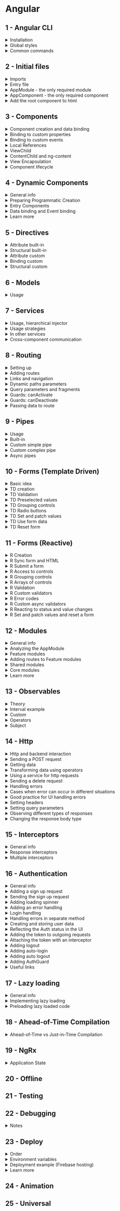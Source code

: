 # Angular

## 1 - Angular CLI
<details>
<summary>Installation</summary>

- install node + npm
- install angular CLI

</details>

<details>
<summary>Global styles</summary>

- global style files could be added to `angular.json`

</details>

<details>
<summary>Common commands</summary>

```bash
# create a project
ng new <project-name>

# run the app in dev mode
ng serve

# build for production
ng build --prod

# create a component
ng g c <component-name or path + name>

# create a directive
ng g d <directive-name>
```

</details>

## 2 - Initial files
<details>
<summary>Imports</summary>

- don't import with `.ts` extensions, webpack adds it

</details>

<details>
<summary>Entry file</summary>

```TypeScript
// main.ts
import { enableProdMode } from '@angular/core';
import { platformBrowserDynamic } from '@angular/platform-browser-dynamic';

import { AppModule } from './app/app.module';
import { environment } from './environments/environment';

if (environment.production) {
  enableProdMode();
}

platformBrowserDynamic().bootstrapModule(AppModule)
  .catch(err => console.error(err));
```

</details>

<details>
<summary>AppModule - the only required module</summary>

```TypeScript
// app/app.module.ts
import { NgModule } from '@angular/core';
import { AppComponent } from './app.component';

@NgModule({
  // should be known components when Angular analyses index.html
  bootstrap: [AppComponent]
})
export class AppModule {}
```

</details>

<details>
<summary>AppComponent - the only required component</summary>

```TypeScript
// app/app.component.ts
import { Component } from '@angular/core';

@Component({
  selector: 'app-root',
  templateUrl: '...'
})
export class AppComponent {}
```

</details>

<details>
<summary>Add the root component to html</summary>

```HTML
<!-- index.html -->
<!doctype html>
<html>
<head></head>
<body>
  <app-root></app-root>
</html>
```

</details>

## 3 - Components
<details>
<summary>Component creation and data binding</summary>

```TypeScript
// app/app.module.ts
import { NgModule } from '@angular/core';
// needed to use two-way binding
import { FormsModule } from '@angular/forms';
import { NameComponent } from './components/name/name.component';

@NgModule({
  declarations: [NameComponent],
  imports: [FormsModule]
})
export class AppModule {}
```
```TypeScript
// app/components/name/name.component.ts
import { Component } from '@angular/core';

@Component({
  // required, must be a unique string
  selector: 'app-name', // tag, mostly for components
  selector: '[appDir]', // attribute, mostly for directives
  selector: '.class', // can also use a class as a selector
  // required, only one of
  template: '<p>Some text</p>',
  templateUrl: './name.component.html',
  // optional, only one of
  styles: '',
  styleUrls: ['./name.component.css'] // scss / less also possible
})
export class NameComponent {
  title: string = 'Hello from name component!';
  name: string = 'Max';

  onButtonClick(evt: Event) {
    console.log(evt.target);
  }
}
```
```HTML
<!-- app/components/name/name.component.html -->
<app-name></app-name>
<p appDir></p>
<p class="class"></p>
<!-- data-binding - communication between business logic and view -->
<!-- no multiline expressions -->
<!-- resolved to a string -->
<!-- updated dynamically at runtime -->
<!-- string interpolation -->
<p>{{ title }}</p> <!-- Hello from name component! -->
<!-- property binding -->
<p [innerText]="title"></p>
<!-- DON'T! improper usage -->
<p [innerText]="{{ title }}"></p>

<!-- event-binding - reaction to events -->
<!-- $event - browser event of type Event -->
<button type="button" (click)="onButtonClick($event)">Click</button>

<!-- two-way binding -->
<!-- triggers input data and updates BL -->
<!-- when BL is updated programmatically, updates the input -->
<input type="text" [(ngModel)]="name">
<p>{{ name }}</p>
```

</details>

<details>
<summary>Binding to custom properties</summary>

- to pass value from parent to child component
```TypeScript
// app/components/child/child.component.ts
import { Component, Input } from '@angular/core';

@Component({
  selector: 'app-child',
  template: '<p></p>'
})
export class ChildComponent {
  // to allow access from the outside
  // (by default props are accessible
  // only from the inside of the component)
  // if object = same object (reference type)
  @Input() user: object;
  @Input('fieldLabel') label: string;
}
```
```HTML
<!-- app/components/parent/parent.component.html -->
<app-child [user]="{ name: 'Lala' }" fieldLabel="E-mail"></app-child>
```

</details>

<details>
<summary>Binding to custom events</summary>

- to inform parent from child
- `@Output() cardAdded = new EventEmitter<card>();` from `@ang/core` create a custom event in child
- `EventEmitter` is an object in Angular, which allows to emit custom events
- `onAddCardClick() { this.cardAdded.emit(card); }` emit the event from child
- `<app-child (cardAdded)="onCardAdded($event)">` bind from parent
- `@Output('cAdded') cardAdded = ...` use not `(cardAdded)="..."`, but `(cAdded)="..."`

</details>

<details>
<summary>Local References</summary>

- usage inside a template, for ex when we don't need two-way binding
- returns an HTML element
- `#locRef` to any element
- `(click)="onButtonClick(locRef)"` or `{{ locRef.value }}`

</details>

<details>
<summary>ViewChild</summary>

- to get access to the html element from ts file
- `@ViewChild(Component / 'localRef') element: ElementRef` from `@ang/core`
  - `Component` returns the first occurrence of the component in the app
  - `localRef` returns an element with this localRef
- `{ static: true / false }` true if we plan to use it inside `ngOnInit()` (for Angular < 9)
- `this.element.nativeElement` to use
- don't change the value via this approach

</details>

<details>
<summary>ContentChild and ng-content</summary>

- `<ng-content></ng-content>` hook to project html content from parent to child
- `<app-child>...</app-child>` without `ng-content` ... content is lost
- `#locRef` add to a parent's html
- `@ContentChild('locRef') element: ElementRef` from `@ang/core` to access `<ng-content>` from parent in child
- `this.element.nativeElement` to access html element
- `@ContentChild('locRef', { static: true })` < 9 ver `true` if we plan to access from `ngOnInit()`, `false` otherwise
- don't change the value via this approach

</details>

<details>
<summary>View Encapsulation</summary>

- `encapsulation: ViewEncapsulation.Emulated` from `@ang/core` add to the decorator
  - `Emulated` angular emulates shadow DOM (creates unique attributes)
  - `Native` uses shadow DOM (not supported by all browsers)
  - `None` no attributes added

</details>

<details>
<summary>Component lifecycle</summary>

0. `constructor()`
1. `ngOnChanges(changes: SimpleChanges)` from `@ang/core` multi, after bound props change, changes contains those props
2. `ngOnInit()` once, when the component is initiated
3. `ngDoCheck()` multi, during every change detection runs (by Angular)
4. `ngAfterContentInit()` once, after `<ng-content>` has been projected into the view, can't access `@ContentChild` before
5. `ngAfterContentChecked()` multi, change detection
6. `ngAfterViewInit()` once, after view and child views initiated
7. `ngAfterViewChecked()` multi, change detection
8. `ngOnDestroy()` once, when about to be destroyed (ex `*ngIf`), clean-up here

</details>

## 4 - Dynamic Components

<details>
<summary>General info</summary>

- components, which are loaded programmatically
  - declarative with `*ngIf` (better if we can use this approach)
  - programmatic with Dynamic Component Loader (mostly when we want to create some external library)
    - component created and added to DOM via code (imperatively)
    - component is added and managed by a developer

</details>

<details>
<summary>Preparing Programmatic Creation</summary>

- import to auth component `AlertComponent`
```TypeScript
private showErrorAlert(message: string) {}
```
- is valid TS code, but not valid for angular, won't work
  - Angular doest lots of things to instantiate a component (change detection in the DOM)
  - need component factory
```TypeScript
// won't work
const alertComponent = new AlertComponent();

// with component factory
constructor(private componentFactoryResolver: ComponentFactoryResolver) {}

private showErrorAlert(...) {
  // pass the component type here
  // returns not component but component factory
  const alertComponentFactory = this.componentFactoryResolver.resolveComponentFactory(AlertComponent);
}
```
- now need a place to attach that component
- can't attach with `@ViewChild()`, need viewContainerRef (object managed by angular, which gives angular a reference to a place in the DOM with which it can interact)
```TypeScript
// placeholder.directive.ts
@Directive({
  selector: '[appPlaceholder]'
})
export class PlaceholderDirective {
  // pointer to where this directive is going to be used
  // has useful methods to create a component in that place
  constructor(public viewContainerRef: ViewContainerRef) {}
}
```
- access the directive
```HTML
<ng-template appPlaceholder></ng-template>
```
```TypeScript
// type, will look for the 1st occurrence in the component
@ViewChild(PlaceholderDirective) alertHost: PlaceholderDirective;

private showErrorAlert(...) {
  // ...
  const hostViewContainerRef = this.alertHost.viewContainerRef;
  // to clean all that was here before
  hostViewContainerRef.clear();
  hostViewContainerRef.createComponent(alertComponentFactory);
}
```

</details>

<details>
<summary>Entry Components</summary>

- error before Angular 9 (ivi has no such error) when creating the component manually
- angular checks for the component either in module declarations or in router
- but it doesn't work when we create the component manually
- have to prepare angular that it will be created at some point
```TypeScript
@NgModule({
  // ...
  // only for components, which are not created via selector <app-component>
  // or in router
  entryComponents: [
    AlertComponent
  ]
})
```

</details>

<details>
<summary>Data binding and Event binding</summary>

```TypeScript
private showErrorAlert(...) {
  // ...
  const componentRef = hostViewContainerRef.createComponent(alertComponentFactory);
  // instance has our props
  componentRef.instance.message = message;
  this.closeSub = componentRef.instance.close.subscribe(() => {
    this.closeSub.unsubscribe();
    hostViewContainerRef.clear();
  });
}

// when the upper component is destroyed
ngOnDestroy() {
  this.closeSub.unsubscribe();
}
```

</details>

<details>
<summary>Learn more</summary>

- [Dynamic component loader](https://angular.io/guide/dynamic-component-loader)

</details>

## 5 - Directives
<details>
<summary>Attribute built-in</summary>

- looks like a normal HTML attribute
- doesn't change DOM
- event and data bindings are possible
- multiple on one element
- `[ngStyle]="{ 'background-color': 'prop' }"` or `[ngStyle]="{ backgroundColor: 'prop' }"`
- `[ngClass]="{ 'class-name': boolean }"` or `[ngClass]="{ className: boolean }"`
- `ngSwitch` directive is also attribute, but cases are structural

</details>

<details>
<summary>Structural built-in</summary>

- looks like a normal HTML attribute with a leading `*`
- affects DOM (elements get added or removed)
- can't use multiple on one element (error!)
- if directive
  - `*ngIf="boolean; else noServer"` else is optional
  - `<ng-template #noServer>` to use else
- for directive
  - `*ngFor="let item of items; let i = index"` index is optional
- `*ngSwitchCase`

</details>

<details>
<summary>Attribute custom</summary>

```TypeScript
// highlight.directive.ts
import { Directive, ElementRef, Renderer2 } from '@angular/core';

@Directive({
  selector: '[appHighlight]'
})
export class HighlightDirective {
  constructor(private element: ElementRef, private renderer: Renderer2) {} // to access the element

  doSomething() {
    // to access directly, but in some cases could not yet get rendered
    this.element.nativeElement;

    // renderer is better (inject Renderer2)
    this.renderer.setStyle(this.element.nativeElement, 'color', 'green', ~flags); // like !important, etc
  }
}
```

</details>

<details>
<summary>Binding custom</summary>

```HTML
<!-- if not the same name for the prop -->
<p appDirName defaultColor="blue">
<!-- when the name of the prop is the same -->
<p [appDirName]="'blue'">
```

```TypeScript
import { Renderer2, HostListener, HostBinding, OnInit } from '@angular/core';

@Directive({
  selector: '[appDirName]'
})
export class SomeDirective implements OnInit {
  // to bind to a custom property
  @Input() defaultColor: string = 'transparent';
  // to bind to the same name as a directive selector
  @Input('appDirName') defaultColor: string = 'transparent';
  // have to set initial color not to get an error
  @HostBinding('style.backgroundColor') backgroundColor: string = transparent;
  // won't work on init
  @HostBinding('style.backgroundColor') backgroundColor: string = this.defaultColor;
  // works like adding an event listener on the tag, where the directive is used
  @HostListener('mouseenter') hover(eventData: Event) {
    this.renderer.setStyle(...);
    // now can be used instead of renderer
    this.backgroundColor = 'blue';
  }

  constructor(private renderer: Renderer2) {}

  // have to set color here to work on init
  ngOnInit() { this.backgroundColor = this.defaultColor; }
}
```

</details>

<details>
<summary>Structural custom</summary>

- `ng g d directive_name` to generate directive with Angular CLI
```HTML
<div *ngIf="condition">
  <p>Some content</p>
</div>

<!-- turns into -->
<ng-template [ngIf]="condition">
  <div>
    <p>Some content</p>
  </div>
</ng-template>
```

```TypeScript
// unless.directive.ts
import { Directive, Input, ViewContainerRef, TemplateRef } from '@angular/core';

@Directive({
  selector: '[appUnless]' // any name
})
export class UnlessDirective {
  @Input() set appUnless(condition: boolean) { // name === directory selector
    if (!condition) {
      this.vcRef.createEmbeddedView(this.templateRef);
    } else {
      this.vcRef.clear();
    }
  }

  constructor(
    private vcRef: ViewContainerRef, 
    private templateRef: TemplateRef<any>
  ) {}
}
```
- `<div *appUnless="condition">...</div>` to use

</details>

## 6 - Models
<details>
<summary>Usage</summary>

- `recipe.model.ts` and `RecipeModel` naming
- no decorator, just a simple class
- works like a blueprint
- props creation (2 ways)
  - `constructor(public name: string) {}` shortcut, provided by TypeScript
  - ```TypeScript
    public name: string;
    constructor(name: string) { this.name = name }
    ```

</details>

## 7 - Services
<details>
<summary>Usage, hierarchical injector</summary>

- `logging.service.ts` naming `LoggingService`
- common cases to use
  - for less connection between app parts
  - working with data
  - DRY
  - centralize functionality
- has no decorators
- NOT! `const loggingService = new LoggingService();` Angular has better way (hierarchical dependency injector)
  - injects dependency into our component automatically
  - `constructor(private logService: LoggingService) {}` to inform Angular that we require such an instance, type is required
  - `providers: [LoggingService]` to let Angular know, how to give us a dependency
- hierarchical dependency injector levels
  - module level - the highest: services, components
  - root component level - components
  - component level - current components and all the children
  - lower levels override higher (create a new instance of a service)

</details>

<details>
<summary>Usage strategies</summary>

- AppModule => app-wide (same instance) === {providedIn: 'root'} => root injector => use by default
- Component => component-tree (new instance) => component specific injector => use if needed
- Eager-loaded modules => app-wide, but if included into both AppModule and LazyModule === new instance! => root injector / child injector => never use, unexpected issues
- Lazy-loaded module => module-lazy-wide (new instance) => child injector => use only when needed

</details>

<details>
<summary>In other services</summary>

1. provide on module level
  - `providers: [LoggingService]` in app.module 
  - `@Injectable({ provideIn: 'root' })` inside the service, also for lazy load (Angular 6+)
2. import the service
3. `constructor(private loggingService: LoggingService) {}`
4. `@Injectable()` to allow injecting a service

</details>

<details>
<summary>Cross-component communication</summary>

- add a custom event to the service
- emit the event in one component
- subscribe to the event in another component (add the event via custom binding)

</details>

## 8 - Routing
<details>
<summary>Setting up</summary>

- needed for adding navigation URLs
- `imports: [AppRoutingModule]` add module to `app.module.ts`
- `<router-outlet></router-outlet>` directive to the html, where we want to load the components from routes
```TypeScript
// app-routing.module.ts
import { NgModule } from '@angular/core';
import { Routes, RouterModule } from '@angular/router';
// import all the components
// declarations: [] is not needed, all the components are declared in the app.module.ts

// add routes before the class
const appRoutes: Routes = [{...}];

@NgModule({
  imports: [RouterModule.forRoot(appRoutes)], // register routes (add configuration)
  // or hack for old browsers and servers with full paths (not returning index.html on 404 error)
  imports: [RouterModule.forRoot(appRoutes, { useHash: true })],
  exports: [RouterModule] // export what should be imported and accessible in another module
})
export class AppRoutingModule {}
```
```TypeScript
// app.module.ts
@NgModule({
  imports: [AppRoutingModule]
})
```

</details>

<details>
<summary>Adding routes</summary>

```TypeScript
const appRoutes: Routes = [{
  path: '', // for starting (root) page
  path: 'users', // without `/` (error)
  path: ':id', // to use dynamic paths
  path: '**', // catches all paths, which are not specified, must be the last route
  component: ServerComponent, // which component should be displayed when the path will be reached
  redirectTo: 'path', // but without component
  pathMatch: 'full', // reconfigures the default 
  children: [{ route }], // array of routes, `<router-outlet>` required on parent component
  canActivate: [AuthGuard],
  canActivateChild: [AuthGuard],
  canDeactivate: [CanComponentDeactivate],
  canDeactivateChild: [CanComponentDeactivate],
  data: { message: 'Page not found!' }, // to pass some static data
  resolve: { server: ServerResolver } // to pass some dynamic data
}];
```

</details>

<details>
<summary>Links and navigation</summary>

Navigating via links
- `href="/recipes"` === type manually, works, but reloads the app
- `routerLink="/recipes"` or `[routerLink]="['/users', 'user']"` second (and more) path without `/`, angular catches the event and prevents default
- routes can be absolute and relative (from current component)
- `routerLinkActive="class-name"` could be added to a link or it's wrapper
- `[routerLinkActiveOptions]="{ exact: true }"` for exact path match (full)

Navigating programmatically
- `constructor(private router: Router) { }` from `@ang/router` inject
- `this.router.navigate(['/users', 'user'])` like in `[routerLink]`, but doesn't know about current route
- `route: ActivatedRoute` from `@ang/router` inject, contains current route object
- `this.router.navigate([...], { relativeTo: this.route })`
- `this.router.navigate([...], { relativeTo: this.route, queryParamsHandling: '...' })`
  - `merge` merges current + navigate to params
  - `preserve` to keep only current params

</details>

<details>
<summary>Dynamic paths parameters</summary>

- get parameters from paths like `:id`
- `constructor(private route: ActivatedRoute) {}` inject from `@ang/router`
- `this.route.snapshot.params['id']` to access the parameter in the initialization, not dynamic
- but by default Angular doesn't re-instantiate the component we currently in
- `this.route.params.subscribe((params: Params) => this.id = params['id])` for dynamical use the params observable
- don't need to unsubscribe, for this case Angular does it automatically on component is destroyed

</details>

<details>
<summary>Query parameters and fragments</summary>

Via links
- `[queryParams]="{ allowEdit: '1', id: '2' }"` to `?allowEdit=1&id=2` bindable property of router directive
- `[fragment]="'loading'"` to `#loading`

Programmatically
- `constructor(private router: Router)` from `@ang/router`
- `this.router.navigate(['/users', id, 'edit'], { queryParams: { allowEdit: '1' }, fragment: 'loading' })`
- `queryParamsHandling: 'preserve' / 'merge'` don't forget to add

Getting parameters and fragments
- `constructor(private route: ActivatedRoute)` from `@ang/router`
- `this.route.snapshot.queryParams / fragment` for static
- `this.route.queryParams / fragment.subscribe()` for dynamic

</details>

<details>
<summary>Guards: canActivate</summary>

- for guards it's enough to have a snapshot, because guards are always get executed (reloads)
- to protect the route, runs before entering the route
- `canActivate(Child): [AuthGuard]` add to the route to protect route + children or children only
- `auth-guard.service.ts` export `AuthGuard(Service)`
- `CanActivate(Child)` implements from `@ang/router`
- for ex add some fake service
  ```TypeScript
  export class AuthService {
    isLoggedIn = false;
    
    isAuthenticated() {
      return new Promise((resolve, reject) => {
        setTimeout(() => { resolve(this.isLoggedIn); }, 800);
      });
    }
    
    login() {
      // some logic
    }
  
    logout() {
      // some logic
    }
  }
  ```
- `AuthService` provide on the module level
- `@Injectable()` add to guard service, provide on the module level
- ```TypeScript
  constructor(private authService: AuthService, private router: Router) {}
  
  canActivate( // can run both async and static
    route: ActivatedRouteSnapshot, 
    state: RouterStateSnapshot // from @ang/router
  ): Observable<boolean> | Promise<boolean> | boolean { // from 'rxjs/Observable
    return this.authService.isAuthenticated()
      .then((authenticated: boolean) => {
        if (authenticated) { 
          return true; 
        } else {
          return false;
          // or
          this.router.navigate(['/']);
        }
      }
    }
  }
  ```

</details>

<details>
<summary>Guards: canDeactivate</summary>

- for example not to leave the page without saving the data in the form
- `canDeactivate(Child): [CanDeactivateGuard]` add to the route to protect route + children or children only
- `can-deactivate-guard.service.ts` export `CanDeactivateGuard(Service)`
- ```TypeScript
  export interface CanComponentDeactivate {
    canDeactivate: () => Observable<boolean> | Promise<boolean> | boolean;
  }

  export class CanDeactivateGuard implements CanDeactivate<CanComponentDeactivate> {
    canDeactivate(
      component: CanComponentDeactivate, 
      route: ActivatedRouteSnapshot, 
      state: RouterStateSnapshot, 
      nextState?: RouterStateSnapshot
    ): Observable<boolean> | Promise<boolean> | boolean {
      return component.canDeactivate();
    }
  }
  ```
- add logic to component
- ```TypeScript
  export class RecipeComponent implements CanComponentDeactivate {
    canDeactivate(): Observable<boolean> | Promise<boolean> | boolean {
      if (!this.allowEdit) {
        return true;
      }

      if (this.allowEdit && this.edited && !this.saved) {
        return 'Confirmation here resolved to boolean';
      } else {
        return true;
      }
    }
  }
  ```

</details>

<details>
<summary>Passing data to route</summary>

Plain data (static)
- `data: { message: 'Page not found!' }` add to the route
- access the data from component
- ```TypeScript
  constructor(private route: ActivatedRoute) { }

  doSomething() {
    this.route.snapshot.data['message']; // static
    this.route.data.subscribe((data: Data) => console.log(data['message'])); //dynamic
  }
  ```

Complex data (dynamic)
- need to use a resolver, which helps to run the code before the route is activated
- the resolver doesn't decide whether the component should or not be rendered, component always get rendered
- resolver does some preloading before the route activates (could also be done in `ngOnInit`, but that way the component initiated first and then the data fetches)
- `resolve: { server: ServerResolver }` add to the route
- `server-resolver.service.ts`
- provide the resolver on module level
- ```TypeScript
  export class ServerResolver(Service) implements Resolve<Server> { // from @angular/router
    resolve(route: ActivatedRouteSnapshot, state: RouterStateSnapshot): Observable<Server> | Promise<Server> | Server {
      return this.serversService.getServer(+route.params['id']);
    }
  }
  ```
- `this.route.data.subscribe((data: Data) => this.server = data['server']);` access the data from the component

</details>

## 9 - Pipes
<details>
<summary>Usage</summary>

- to transform a value in the template (output) sync/async data
- used inside the template
- can be used on any output, even on `*ngFor` loop items

</details>

<details>
<summary>Built-in</summary>

```TypeScript
{{ data | uppercase }}
{{ new Date() | date:'fullDate' }} // with parameters (for multiple date:param1:param2)
{{ new Date() | date | uppercase }} // chaining, from left to right, order matters
```

</details>

<details>
<summary>Custom simple pipe</summary>

- add to module `declarations: [ShortenPipe]`
- `{{ name | shorten }}` usage in template
- `{{ name | shorten:10 }}` usage in template with params
```TypeScript
// shorten.pipe.ts
import { Pipe, PipeTransform } from '@angular/core';

@Pipe({
  name: 'shorten'
})
// not necessary, but good practice to implement interface
export class ShortenPipe implements PipeTransform {
  // without params
  transform(value: any) {
    if (value.length > 10) {
      return value.substr(0, 10) + '...';
    }

    return value;
  }

  // with params
  transform(value: any, limit: number) {
    if (value.length > limit) {
      return value.substr(0, limit) + '...';
    }

    return value;
  }
}
```

</details>

<details>
<summary>Custom complex pipe</summary>

```HTML
<input type="text" [(ngModel)]="filteredStatus">
<ul *ngFor="let server of servers | filter:filteredStatus:'status'">
  <li>...</li>
</ul>
```

```TypeScript
// filter.pipe.ts
import { Pipe, PipeTransform } from '@angular/core';

@Pipe({
  name: 'filter',
  // there is an issue if we want to add a new item dynamically
  // the servers are added (without filter visible),
  // but inside filtered items don't update dynamically,
  // only when reapply filter (not a bug, ang doesn't reload the pipe on every change)
  // changing the input (filter string) will trigger update
  // but changing data (adding server) will not
  // otherwise angular will rerun pipe every time ANY! data on the page changes
  // bad performance
  // so set pure to false only when needed
  pure: false
})
export class FilterPipe implements PipeTransform {
  transform(value: any, filterString: string, propName: string): any {
    if (value.length === 0 || filterString === '') {
      return value;
    }

    const resultArray = [];

    for (const item of value) {
      if (item[propName] === filterString) {
        resultArray.push(item);
      }
    }

    return resultArray;
  }
}
```

</details>

<details>
<summary>Async pipes</summary>

- `appStatus = new Promise((resolve, reject) => setTimeout(() => resolve('stable'), 2000));`
- if we output `{{ appStatus }}` => `[object Object]` (ang doesn't watch the Promise, good for performance, we have to tell ang to watch)
- add async pipe `{{ appStatus | async}}` => `''` => 2000 after => `stable`
- `async` pipe recognizes Promise or Observable (automatically subscribes)

</details>

## 10 - Forms (Template Driven)
<details>
<summary>Basic idea</summary>

- view <= conception => logic
```HTML
<form>
  <input name="name" ...>
  <input name="email" ...>
</form>
```

```TypeScript
{
  value: {
    name: 'Max',
    email: 'test@test.com'
  },
  valid: true
}
```
- <b>template-driven</b> approach - angular infers the FormObject from the DOM
- <b>reactive</b> approach - form is created programmatically and synchronized with DOM

</details>

<details>
<summary>TD creation</summary>

- all the functionality is added to template
- `<form>` no `action="..."` or `method="..."` needed
- import `FormsModule` to the module
- angular automatically creates a form object for `<form>` in template, but doesn't detect the controls inside
- add `ngModel` to a control to register
- add html attr `name="..."`
- to submit add `(ngSubmit)="onSubmit()"` to a form
- to access the form use `<form (ngSubmit)="onSubmit(f)" #f>` local reference
- `onSubmit(form: HTMLFormElement) {}`
- to get the data object add `#f="ngForm"`
- `onSubmit(form: NgForm) {}` from `@ang/forms`
- could be also accessed via `@ViewChild('f') form: NgForm;`

</details>

<details>
<summary>TD Validation</summary>

- add to inputs angular directives
  - `required` works as directive and attribute
  - `email` directive
- angular adds both to form and control state classes like `ng-dirty`, `ng-touched`, `ng-valid`
- to enable native validation add `ngNativeValidate` to a control
- `[disabled]="!f.valid`
- `.ng-invalid.ng-touched` to not show error borders on the start (adds not valid class when first loads)
- `<input ... #email="ngModel">` like with ngForm on the form local reference and `<span *ngIf="!email.valid && email.touched">Error text</span>`

</details>

<details>
<summary>TD Preselected values</summary>

- `<input ... [ngModel]="valueString">` and `valueString = "some value";` in .ts file
- works because of prop binding, no need to use two-way binding
- if we need to show output on keydown, also can use a two-way binding `[{ngModel}]="property"`

</details>

<details>
<summary>TD Grouping controls</summary>

- can also validate a group
- to access from ts file add local reference to a group like in controls or form
```HTML
<div class="controls-wrapper" ngModelGroup="userData" #userData="ngModelGroup"></div>
```

</details>

<details>
<summary>TD Radio buttons</summary>

```TypeScript
public genders = ['male', 'female'];
```
```HTML
<div *ngFor="let gender of genders">
  <label>
    <!-- without preselected value -->
    <input type="radio" name="gender" ngModel [value]="gender">
    <!-- or with preselected value use property binding -->
    <input type="radio" name="gender" [ngModel]="..." [value]="gender">
    {{ gender }}
  </label>
</div>
```

</details>

<details>
<summary>TD Set and patch values</summary>

```TypeScript
@ViewChild('f') form: NgForm; // to access the form

// have to add all values, sets the whole form (via input name attribute)
this.form.setValue({
  userData: {
    username: suggestedName,
    email: ''
  },
  secret: 'pet',
  gender: 'male'
});

// accessible only on inner .form method in form container (NgForm)
// to patch only needed values (doesn't override other values)
this.form.form.patchValue({
  userData: {
    username: suggestedName
  }
});
```

</details>

<details>
<summary>TD Use form data</summary>

```TypeScript
this.form.value.userData.username; // group => input name attribute
this.form.value.questionAnswer; // input name attribute
```

</details>

<details>
<summary>TD Reset form</summary>

```TypeScript
// resets also specific classes (ng-pristine, ng-touched, ...)
// can pass value like in setValue to reset to some specific values
this.form.reset();
```

</details>

## 11 - Forms (Reactive)
<details>
<summary>R Creation</summary>

- `ReactiveFormsModule` from `@angular/forms` add on module level
- `form: FormGroup` from `@angular/forms`
- can initiate form when declare a variable, but better in the method, for example in `ngOnInit` or other, but before the template is initiated

```TypeScript
this.form = new FormGroup({
  // use the quotes because connected to HTML, otherwise may be optimized by webpack
  'username': new FormControl(null), // presetValue, syncValidator(s), asyncValidator(s)
  'gender': new FormControl('female')
})
```

</details>

<details>
<summary>R Sync form and HTML</summary>

- by default `<form>` is only created, but not connected to the ts form
- use directives from the ReactiveFormsModule to connect
- `<form [formGroup]="form">` prop binding needed because we pass here our created form
- don't add name attribute or validation on controls (not needed)
- `formControlName="username"` here we pass a string, prop binding is also available

</details>

<details>
<summary>R Submit a form</summary>

- same as in TD, but without `#f`, because already have the form in ts `(ngSubmit)="onSubmit()"`
- all the object, passed on form creation we can get as a value of a form

</details>

<details>
<summary>R Access to controls</summary>

- there can be an error/bug with accessing controls in the template (can't use casting) due to the way TS works and Angular parses templates (doesn't understand TS there)
```TypeScript
// contains the control of type FormControl
// .valid .touched ... also available
this.form.get('username'); // control
this.form.get('userData.username'); // group => control
```

</details>

<details>
<summary>R Grouping controls</summary>

- `FormGroup` can be used inside the actual form (which is also a `FormGroup`)
- on a view wrap controls and add `formGroupName="userData"`
```TypeScript
this.form = new FormGroup({
  'userData': new FormGroup({
    'username': new FromControl(null),
    'email': new FormControl(null)
  })
});
```

</details>

<details>
<summary>R Arrays of controls</summary>

```HTML
<button (click)="onAddHobby()">Add hobby</button>
<ul formArrayName="hobbies">
  <!-- add controls, access control name by index in the array -->
  <li *ngFor="le hobbyControl of form.get('hobbies').controls; let i = index">
    <input type="text" [formControlName]="i">
  </li>
</ul>
```
```TypeScript
this.form = new FormGroup({
  'hobbies': new FormArray([...]) // could be empty
});

onAddHobby() {
  const control = new FormControl(null);
  // here TS needs casting for the array part
  (<FormArray>this.form.get('hobbies')).push(control);
}
```

</details>

<details>
<summary>R Validation</summary>

- don't add attributes to html (like required), add in ts to a control
- `username: new FormControl(null, Validators.required)` from `@angular/corms` don't execute here, pass only the reference, Angular will execute the method when the control changes
- for multiple validators `[Validators.required, Validators.email]`
- to check validation don't forget to check only touched controls `!form.get('username').valid && form.get('username').touched`

</details>

<details>
<summary>R Custom validators</summary>

- validator is just a function, which runs when Angular checks the validity of the control and when control is changed
```TypeScript
forbiddenUsernames = ['Anna', 'Jack'];

// if we use this class inside the validator function, don't forget to bind
// when Angular calls the method, this doesn't refer to our class
[Validators.required, this.forbiddenNames.bind(this)]

// [s: string] ts syntax for the key to be interpreted as a string
// error is added to control (not form) object 'errors'
forbiddenNames(control: FormControl): {[s: string]: boolean} {
  if (this.forbiddenUsernames.indexOf(control.value) !== -1) {
    return {
      'nameIsForbidden': true
    }
  }

  // if validation is successful, return null or nothing
  return null;
}
```

</details>

<details>
<summary>R Error codes</summary>

```TypeScript
// to check if our custom error exists
form.get('userData.username').errors['nameIsForbidden'];

// for built-in validators
form.get.('...').errors['required'];
```

</details>

<details>
<summary>R Custom async validators</summary>

- for example to check if the email or username are already exist in the database
- like with normal validators, single or array
- don't forget to bind class if using `this`
```TypeScript
'email': new FormControl(null, Validators.required, this.forbiddenEmails)

forbiddenEmails(control: FormControl): Promise<any> | Observable<any> {
  const promise = new Promise((resolve, reject) => {
    setTimeout(() => {
      if (control.value === 'test@test.com') {
        resolve({'isEmailForbidden': true});
      } else {
        resolve(null);
      }
    }, 1500);
  });

  return promise;
}

```

</details>

<details>
<summary>R Reacting to status and value changes</summary>

- available on both from and control
```TypeScript
this.form.valueChanges.subscribe((value) => console.log(value));
this.form.statusChanges.subscribe((status) => console.log(status)); // VALID PENDING
```

</details>

<details>
<summary>R Set and patch values and reset a form</summary>

```TypeScript
// to set values to the whole form use
this.form.setValue({...});

// to patch only some values use
this.form.patchValue({...});

// to reset the form use
this.form.reset(); // can also pass {} with values to reset to
```

</details>

## 12 - Modules
<details>
<summary>General info</summary>

- bundles different pieces into one package (components, directives, services, pipes, etc)
- have to group because Angular doesn't scan the files, have to inform what will be used
- requires at least 1 module (AppModule) but may be split into multiple modules
- Angular analyzes NgModules to understand your app and its features
- define all the building blocks your app uses: Components, Directives, Services, etc.
- core Angular features are wrapped in Angular modules (ex. FormsModule) to load them only when needed
- custom modules mostly for big projects
- gives Angular info on which features to use
- can't use a feature / building block without including it in a module

</details>

<details>
<summary>Analyzing the AppModule</summary>

- the service could be used not only in the module it's provided in
- bootstrap typically includes only one root component but if there are more components, will create a different root, will be detached from other components 
- every module in Angular works on its own, they don't communicate with each other, we can use the declared components only in the module
- have to export to be available where the module is imported
```TypeScript
// app/app.module.ts
import { NgModule } from '@angular/core';

@NgModule({
  // components, directives, pipes
  declarations: [],
  // modules
  imports: [],
  // for exported features to use in other modules
  exports: [],
  // root needed on start component
  bootstrap: [],
  // services, interceptors
  providers: [],
  // for the case when we want to create a dynamic component in code
  entryComponents: []
})
export class AppModule {}
```

</details>

<details>
<summary>Feature modules</summary>

- groups together the pieces, which are used in the certain area of the app (recipes, shopping-list, auth)
- leaner code, easy to work, needed for future optimization (lazy loading)
```TypeScript
// recipes.module.ts
@NgModule({
  // remove from AppModule
  declarations: [RecipesComponent, ...],
  exports: [RecipesComponent, ...]
})
export class RecipesModule {}
```
- `imports: [RecipesModule]` to the app module
- error: router-outlet is not a known element => using but this directive is provided by Angular, available from RouterModule
- RouterModule is used not only to config the routes, but also provides all the directives to use (like router-outlet)
- it's available in AppModule, but not in the RecipesModule (the modules live on their own, have to import!)
- only services could be set up once in the app module and used in different modules
1. `imports: [RouterModule]` for using router
2. `imports: [CommonModule]` not `BrowserModule` - special case (only one) as `BrowserModule` is used only once in the AppModule, does more than `ngIf` and `ngFor`, also some app startup work that only needs to run once
3. `imports: [ReactiveFormsModule]` to use forms

</details>

<details>
<summary>Adding routes to Feature modules</summary>

- `imports: [RouterModule.forChild(routes)]` will automatically merge these routes with root routes (.forRoot)
```TypeScript
// recipes-routing.module.ts
const routes: Routes = [{
  path: 'recipes', ... // + all the child routes, remove from app-routing
}];
@NgModule({
  imports: [RouterModule.forChild(routes)],
  exports: [RouterModule]
})
export class RecipesRoutingModule {}
```
- import to RecipesModule
- now routes are part of the general routing config (since we import the RecipesModule to AppModule)
- need not only add Components to router but have to declare them on the module level or there will be an error
- but now we load the components via router, no need to export them in the RecipesModule, Angular knows how to load components because of router

</details>

<details>
<summary>Shared modules</summary>

- to avoid code duplication we can outsource the shared features into the shared module and import where needed
- can have multiple shared modules
```TypeScript
// shared.module.ts
@NgModule({
  declarations: [AlertComponent, PlaceholderDirective, ...],
  imports: [CommonModule],
  exports: [AlertComponent, PlaceholderDirective, CommonModule, ...],
  entryComponents: [AlertComponent]
})
export class SharedModule {}
```
- here we just centralize the functionality, so need to export all the features to use in other modules
- can only declare directives once!
- can import modules several times in different modules
- imports are ok, but declarations are not => get an error
- the solution: to export from module and to import module to use it in the other module

</details>

<details>
<summary>Core modules</summary>

- to make the app module leaner
- can use the core module to move the services from AppModule => CoreModule (but `{providedIn: 'root'}` is better)
- for interceptors still good to use CoreModule
```TypeScript
// core.module.ts
@NgModule({
  providers: [
    // if not in 'root'
    RecipesService,
    ...,
    {
      provide: HTTP_INTERCEPTOR,
      ...
    }
  ]
})
export class CoreModule {}
```
- don't need to export services (automatically injected on the root level)
- but still need to import the CoreModule in the AppModule

</details>

<details>
<summary>Learn more</summary>

- [NgModules](https://angular.io/guide/ngmodules)
- [NgModule FAQ](https://angular.io/guide/ngmodule-faq)

</details>

## 13 - Observables
<details>
<summary>Theory</summary>

- <b>Observable</b> - something we observe like publisher (also known as subject), data source, most common:
  - user events
  - http requests
  - triggered in code
- <b>Observer</b> - our code, our subscription
- Handling data:
  - Data
  - Errors
  - Completion (not always complete)
- added from `'rxjs'` package, not a part of TypeScript or Angular
- no need to import if we use Angulars Observables
- need to import only when we use other Observables

</details>

<details>
<summary>Interval example</summary>

```TypeScript
import {OnInit, OnDestroy} from '@angular/core';
import {Interval, Subscription} from 'rxjs';

@Component({...})
export class NameComponent implements OnInit, OnDestroy {
  // some code here
  private intSubscription: Subscription;

  ngOnInit() {
    interval(1000).subscribe(count => console.log(count));

    // to be able to unsubscribe => prevents memory leaks
    this.intSubscription = interval(1000).subscribe(count => console.log(count));
  }

  ngOnDestroy() {
    this.intSubscription.unsubscribe();
  }
}
```

</details>

<details>
<summary>Custom</summary>

```TypeScript
// from 'rxjs', create - a function, rxjs passes
const customIntObservable = Observable.create(observer => { // rxjs passes the arg observer (listener) 
  let count = 0;
  
  setInterval(() => {
    observer.next(count); // next emits new value

    // when error, there is no complete, complete != error
    if (count > 3) {
      observer.error(new Error('Error message')); // error = observable is done, no need to unsubscribe
    }

    if (count === 5) {
      observer.complete(); // done, no args, just stops, unsubscribe not needed
    }

    count++;
  }, 1000);
});

this.ownIntSubscription = customIntObservable.subscribe(
  data => console.log(data), // 1 - data handler
  error => console.log(error), // 2 - error handler
  () => console.log('Complete!') // 3 - complete handler
);

ngOnDestroy() {
  this.ownIntSubscription.unsubscribe();
}
```

</details>

<details>
<summary>Operators</summary>

- to transform data before subscribing
- can transform in subscription, but operators are better and cleaner
- import operators from `'rxjs/operators'`
- there are a lot of different operators
- `tap` allows to execute code without altering the result
- ```TypeScript
  this.ownIntSubscription = this.customIntObservable.pipe(
    filter(data => data > 0),
    map((data: number) => 'Round: ' + (data + 1))
  ).subscribe();
  ```

</details>

<details>
<summary>Subject</summary>

- using instead of `EventEmitter` for cross-component communication through service: better, more efficient, operators available
- `activatedEmitter = new Subject<boolean>();` add to service from 'rxjs'
- `this.userService.activatedEmitter.next(true);` from the 1st component
- `this.userService.activatedEmitter.subscribe();` form the 2nd component
- don't forget to unsubscribe
- in Observable we call `.next()` only from the inside, but in Subject can be called from the outside
- perfect for cross-component communication (triggered by app when no server involved)
- `@Output()` still uses `EventEmitter`, Subject here is not suitable

</details>

## 14 - Http
<details>
<summary>Http and backend interaction</summary>

- Angular => [http request] server => [REST/GraphQL etc] database
- database => server => [http response] Angular
- HTTP verb (action) `POST, GET, PUT, PATCH ...`
- URL (API endpoint) `/post/1`
- Headers (metadata) `{'Content-type': 'application/json'}`
- Body (optional) `{title: 'New Post'}`

</details>

<details>
<summary>Sending a POST request</summary>

- `import { HttpClientModule } from '@angular/common/http';` to `imports: [..., HttpClientModule]` on module level
- inject http client on component level
- if using firebase, add `.json` to the URL (firebase requirement)
- `.post` method returns an observable, no need to unsubscribe (it'll complete in the end, also it's Angular feature)
- browsers first send `OPTIONS` request to check if `POST` is available
- if 200 => send actual `POST` request
```TypeScript
export class NameComponent {
  constructor(private http: HttpClientModule) {}

  // sending post to server
  onCreatePost(postData: {title: string}) {
    // if we don't subscribe to an observable, Angular won't send the request
    // because of optimization, not interested in response? why send?
    this.http.post('<url>', postData).subscribe(responseData => console.log(responseData));
  }
}
```

</details>

<details>
<summary>Getting data</summary>

- add a method to fetch posts, use it in `ngOnInit`, whenever you want to update posts
```TypeScript
private fetchPosts() {
  // same as with the POST, need to subscribe or won't be sent
  this.http.get('<url>').subscribe(posts => console.log(posts));
}
```

</details>

<details>
<summary>Transforming data using operators</summary>

- can transform inside subscribe method, but operators are better (cleaner code)
- outputting the data is simple, don't forget to add ui if there is no posts
```TypeScript
// post.model.ts
export interface Post {
  title: string;
  content: string;
  id?: string;
}

// adding types to our requests (all requests are generics, so we can add type to <...>)
// also possible in operator, but better on the request
.post<{name: string}>(...);

.get<{[key: string]: Post}>(...) // response body type
.pipe(map(responseData => {
  const posts = [];
  
  for (const key in responseData) {
    // good to check in 'for ... in' loop if we're not trying to access some prototype method
    if (responseData.hasOwnProperty(key)) {
      // use spread to copy an object to add some data
      // in firebase key is unique encrypted name, good for id and access later to update or delete posts
      posts.push({...responseData[key], id: key});
    }
  }

  return posts;
}))
.subscribe(posts => console.log(posts));
```
```TypeScript
public isFetching = false;

// can also add a loader
// don't forget to add !isFetching to no posts and posts display views
public fetchPosts() {
  this.isFetching = true;
  this.http.get(...).subscribe(() => this.isFetching = false);
}
```

</details>

<details>
<summary>Using a service for http requests</summary>

- it's better to use service for http handling and let the component be simple, only handling the template work
- move functions
```TypeScript
storePost(title: string, content: string) {
  // http.post() here
}

fetchPosts() {
  // http.get() here
}
```
- if the components are not interested in receiving data, can subscribe in service
- if data needed in the component, `return get/post` and don't subscribe
- or use `Subject` and `.next` method
- where using loader and fetching, don't forget to reset `isLoading` to `true` first!

</details>

<details>
<summary>Sending a delete request</summary>

- not always allowed by backend API
- add delete method to the service
```TypeScript
deletePosts() {
  return this.http.delete('url');
}
```
- get the data (subscribe to null the array) from component
```TypeScript
onClearPosts() {
  this.postsService.deletePosts().subscribe(() => this.posts = []);
}
```

</details>

<details>
<summary>Handling errors</summary>

- firebase settings to rules (simulate error to test)
- add a reaction to an error (different ways)
- pass 2nd argument to subscribe method, which handles error
```TypeScript
(error) => this.error = error.message;
```
- subject for using error handling (especially for cases when we do not subscribe in the components)
- add to service
```TypeScript
error = new Subject<string>(); // from rxjs
...
(error) => this.error.next(error.message);
```
- and subscribe in the component
```TypeScript
this.errorSub = this.postsService.error.subscribe((errorMsg) => {
  this.error = errorMsg; 
});

ngOnDestroy() {
  this.errorSub.unsubscribe();
}
```

</details>

<details>
<summary>Cases when error can occur in different situations</summary>

- there is also an operator to assist with errors, for example when we pipe data (not always http related)
- `throwError` from `rxjs/operators` is specific for this case also possible, wraps error into observable
```TypeScript
{ return throwError(errorResult); } // inside catchError
```
```TypeScript
// from 'rxjs/operators'
// need to pass something, which could be subscribed to (need to subscribe)
// subject if possible
.pipe(map(...), catchError(errorResponse => {
  // do something with the error (analytics or UI)
}));
```

</details>

<details>
<summary>Good practice for UI handling errors</summary>

- add a button to remove an error from the UI
- don't forget to reset isLoading and other props for correct messages on the view

</details>

<details>
<summary>Setting headers</summary>

- for auth (ex), some custom headers etc. (depends on server API)
- any http method has the last argument (post - 3rd) (get - 2nd), which is an object with some configurations
```TypeScript
// from '@angular/common/http
{ headers: new HttpHeaders ({
  'Custom header': 'Hello'
}) }
```

</details>

<details>
<summary>Setting query parameters</summary>

- also depends on what parameters are supported by server API
- add to the same object as for headers
```TypeScript
{
  params: new HttpParams().set('print', 'pretty')
}
```
- works the same as if you add `?print=pretty` to the URL, but params is more clear and better
- for more params
```TypeScript
let params = new HttpParams();
// append returns a new object
params = params.append('print', 'pretty');
params = params.append('custom', 'value');
{
  params: params
}
```

</details>

<details>
<summary>Observing different types of responses</summary>

- for the cases when we need not / not only body, but other props of response data (headers, status, etc)
- added to the same config object as query params or headers
```TypeScript
{
  observe: 'body' // default
  observe: 'response' // whole response
  observe: 'events' // a series of events encoded with numbers
  // like 4 = response
}
.pipe(tap(event => console.log(event)));
if (event.type === HttpEventType.response) {...}
```
- for ex needed to give info to the user if something is being sent etc

</details>

<details>
<summary>Changing the response body type</summary>

- also added to the same config object as headers etc
```TypeScript
{
  responseType: 'json' // default
  responseType: 'text'
  responseType: 'blob'
  ...
}
```

</details>

## 15 - Interceptors
<details>
<summary>General info</summary>

- when to use? for ex when we want to attach the same custom header to all our requests, more realistic when we need to auth user and send a header
- `auth-interceptor.service.ts` export `AuthInterceptorService`
- `implements HttpInterceptor` from `@angular/common/http`
```TypeScript
// next - function, which will forward the request
intercept(req: HttpRequest<any>, next) {...}
```
- interceptor runs a code before the request lives our app, we need to add next to allow the request continue its journey, otherwise error
```TypeScript
{
  console.log('Request is on its way');
  return next.handle(req);
}
```
- provide in app module in a special way
```TypeScript
providers: [{
  // from '@angular/common/http
  // a token how ang identifies that should be treated
  // as an http interceptor and run in the whole app
  provide: HTTP_INTERCEPTORS,
  useClass: AuthInterceptorService,
  // if > 1 interceptors
  multi: true
}]
```
- angular by default will run the interceptor with all the http methods, but we can configure the restriction inside the interceptor function
```TypeScript
intercept(...) {
  if (req.url === '...') {
    // do something
  }
}
```
- inside we can modify the request object (case with added headers), but req object itself is immutable
```TypeScript
const modifiedReq = req.clone({
  url: '...',
  headers: req.headers.append('Auth', 'some-value')
});
return next.handle(modifiedReq);
```

</details>

<details>
<summary>Response interceptors</summary>

- add something to `return next...` of the intercept function
```TypeScript
return next.handle(modifiedReq)
  // here in the interceptor we always get the events,
  // no matter what was chosen on the request http method
  .pipe(tap((event) => {
    if (event.type === HttpEventType.response) {
      console.log(event.body);
    }
  }));
```
- be careful not to change data to break the application

</details>

<details>
<summary>Multiple interceptors</summary>

- the order in the app module matters, the first will be executed first
```TypeScript
providers: [{
  provide: HTTP_INTERCEPTORS,
  useClass: AuthInterceptorService,
  multi: true
}, {
  provide: HTTP_INTERCEPTORS,
  useClass: LoggingInterceptorService,
  multi: true
}]
```

</details>

## 16 - Authentication
<details>
<summary>General info</summary>

<img width="500" src="./images/auth.jpg" alt="authentication process">

- user enters data on client
  - can't check on client
  - insecure
- send auth data to server to authenticate the user
- server validates user
  - if valid - sends a token to client (json web-token typically)
  - encoded (not encrypted) - string with lots of metadata
  - could be unpacked and read by a client
  - generated on the server with secret algorithm only server knows, so only the server can validate the incoming token for validity
- client stores token in browser localStorage
- when one more time client sends to a server a request, it attaches the stored token in header or query param
- can't generate, edit or change the token on the client (not secure!)

- traditionally (not SPA) we work with session (stored on server, state existed), in stateless server and client don't know about each other

</details>

<details>
<summary>Adding a sign up request</summary>

- `auth.service.ts` `AuthService`
- `@Injectable()` from `@angular/core`
- `constructor(private http: HttpClient) {}` inject http service from `@angular/http`
- add the interface of response data (good practice)
- add method to a class
```TypeScript
signup(email, password) {
  return this.http.post<AuthResponseData>('url', {
    email,
    password
  });
}
```

</details>

<details>
<summary>Sending the sign up request</summary>

- in the form containing the component
```TypeScript
onSubmit() {
  if (!form.valid) {
    return;
  }

  const {email, password} = form.value;

  this.authService.signup(email, password)
    .subscribe(data => console.log(data), error => {});

  form.reset();
}
```
- inject the service `constructor(private authService: AuthService) {}`
- don't forget to add `isLoggedIn` logic

</details>

<details>
<summary>Adding loading spinner</summary>

- add prop on top `isLoading = false;`
- on submit before sending the request set to true
- and back to false on success or errors

</details>

<details>
<summary>Adding an error handling</summary>

- add prop on top `error: string = null;`
- set an error message in error handler of the http request
- for custom error handling better to use in service with operator `catchError/throwError` (because have to wrap an observable to pass to the subscribe)
- in service add after the request
```TypeScript
.pipe(catchError(errorRes => {
  let errorMessage = 'Some default error message';

  if (!errorRes.error || !errorRes.error.error) {
    return throwError(errorMessage);
  }

  switch(errorRes.error.error) {
    case 'EMAIL_EXISTS':
      errorMessage = 'Email exists';
      break;
  }

  return throwError(errorMessage);
}))
```

</details>

<details>
<summary>Login handling</summary>

- also when 2 similar subscriptions handling
```TypeScript
onSubmit() {
  // ...
  let authObservable: Observable<AuthResponseData>;

  if (this.isLoginMode) {
    authObservable = this.authService.login(email, password);
  } else {
    authObservable = this.authService.signup(email, password);
  }

  authObservable.subscribe();
}
```

</details>

<details>
<summary>Handling errors in separate method</summary>

- remove code from `.pipe(catchError(...))` to other method
```TypeScript
// from @angular/http
private handleError(errorRes: HttpErrorResponse) {}
```
- use where we need to catch an error `catchError(this.handleError)`

</details>

<details>
<summary>Creating and storing user data</summary>

- create a user model (with user data and validation if token exists and not expired)
```TypeScript
export class User {
  constructor(
    public email: string,
    public id: string,
    private _token: string,
    private _tokenExpirationDate: Date
  ) {}
}

get token () {
  if (!this._tokenExpirationDate 
    || new Date() > this._tokenExpirationDate) {
      return null;
    }

    return this._token;
}
```
- add a user subject in the auth service `user = new Subject<User>();`
- emit a new user every time the user changes (login / logout / exp date / etc.)
- add tap operator after catchError for handling user data
```TypeScript
private handleAuthentication(email: string, id: string, token: string, expIn: number) {
  const expDate = new Date(new Date.getTime() + expIn * 1000);
  const user = new User(email, id, token, expDate);

  this.user.next(user);
}

tap(this.handleAuthentication());
```

</details>

<details>
<summary>Reflecting the Auth status in the UI</summary>

- add user navigation on success of login (not in the service is better if you don't want to mix UI and service)
```TypeScript
// AuthComponent
// from @angular/router
constructor(private router: Router) {}

resData => {
  // ...
  this.router.navigate(...);
}
```
- change controls in the header (and other dependable UI), add logout button (later based on token, for now on user)
```TypeScript
// HeaderComponent
constructor(private authService: AuthService) {}

ngOnInit() {
  this.userSub = this.authService.user.subscribe(
    user => this.isAuth = !!user
  );
}

ngOnDestroy() {
  this.useSub.unsubscribe();
}
```
- update the logic on the UI with `*ngIf`

</details>

<details>
<summary>Adding the token to outgoing requests</summary>

- In the data-storage.service.ts
```TypeScript
// DataStorageService
constructor(private authService: AuthService) {}
```
- Update auth service to be able to fetch data about user on demand
  - can store token in a variable, but there is a better way
  - use `BehaviorSubject` almost = `Subject` but gives the subscribers immediate access to the previously emitted value even if they haven't subscribed at the point of time when the value was emitted. That means we can get access to the currently active user even if we only subscribe after that user has been emitted, so when we fetch data and we only need the token at this point even if the user logged in before that time, we get the access to this latest user, therefore `BehaviorSubject` needs to be initialized with the starting value.
- Add to the data storage service where we fetch recipes. Operator `take()` gives the value `(1)` time and automatically unsubscribes. Because we need the user only when we fetch recipes, but not constantly.
```TypeScript
this.authService.user.pipe(take(1)).subscribe();
```
- Pipe user observable and http observable into one bigger observable. `exhaustMap()` waits for the 1st observable (user) to complete after we `take(1)` user, `exhaustMap(user => this.http...)` observable will replace out user observable in the higher observable chain
```TypeScript
....user.pipe(take(1), exhaustMap(user => this.http...), map(recipes => {}));
```
- Add the token either as a query string (param) or in the second argument of the `http` method
```TypeScript
'....json?auth=' + user.token
{
  // from @angular/common/http
  params: new HttpParams().set('auth', user.token)
}
```
- if the token is not valid => error but we add logout when token is expired

</details>

<details>
<summary>Attaching the token with an interceptor</summary>

- don't add `{providedIn: 'root'}`, interceptors provided differently
```TypeScript
// auth-interceptor.service.ts
// AuthInterceptorService
// @angular/common/http
implements HttpInterceptor
intercept(req: HttpRequest<any>, next: HttpHandler) {
  return next.handle(req);
}
```
- inject `AuthService` to get user and `this.authService.user.subscribe();`
- use `exhaustMap()` to return a request observable
```TypeScript
const modReq = req.clone({params: ...});
exhaustMap(user => next.handle(modReq));
```
- now interceptor will add token to all outgoing requests
- provide in module `HTTP_INTERCEPTORS`
- can specify either url or `if (!user) { return next.handle(req); }`
- fails on login because we have no user yet (= null in `BehaviorSubject`)

</details>

<details>
<summary>Adding logout</summary>

```TypeScript
// auth.service.ts
logout() {
  this.user.next(null);
  this.router.navigate(['/auth']);
}
```
- add `onLogout()`to where needed (ex. click on logout button in header)
- redirect in service because we have only 1 place to login but multiple to logout

</details>

<details>
<summary>Adding auto-login</summary>

- to keep the logged in state on reload
- store user either in `localStorage` or use cookie
- in `handleAuth` inside `AuthService` add save to local storage
```TypeScript
localStorage.setItem('userData', JSON.stringify(user));
```
- add autoLogin method
```TypeScript
autoLogin() {
  const userData = JSON.parse(localStorage.getItem('userData'));

  if (!userData) {
    return;
  }

  const loadedUser = new User(userData.email, ...);

  if (loadedUser.token) {
    this.user.next(loadedUser);
  }
}
```
- convert date string into Date (in JSON it's a string)
- use the method inside app component (first entry basically)

</details>

<details>
<summary>Adding auto logout</summary>

- need to clear user on token expired
- in auth service in logout clear the `localStorage.removeItem('userData');`
- set a timer for auto logout
```TypeScript
autoLogout(expirationDuration: number) {
  this.logoutTimer = setTimeout(() => {
    this.logout();
  }, expirationDuration);
}
```
- clear the timer in logout (in case it still exists)
```TypeScript
logout() {
  // ...
  if (this.logoutTimer) {
    clearTimeout(this.logoutTimer);
  }
  this.logoutTimer = null;
}
```
- call autologout every time we emit new user

</details>

<details>
<summary>Adding AuthGuard</summary>

- to prevent visiting for unauthorized users
- add `auth.guard.ts`
```TypeScript
// AuthGuard
implements CanActivate {
  canActivate(route: ActivatedRouteSnapshot, router: RouterStateSnapshot):
    boolean |
    Promise<boolean> |
    Observable<boolean> {
    return this.authService.user.pipe(map(user => !!user));
  }
}
```
- but we want to navigate
  - earlier with `tap` operator
  - now with `urlTree`
```TypeScript
<boolean | urlTree>
map(user => {
  const isAuth = !!user;

  if (isAuth) {
    return true;
  }

  return this.router.createUrlTree(['/auth']);
});
```
- don't set constant subscription, add `take(1)` before map

</details>

<details>
<summary>Useful links</summary>

- [Firebase Auth REST API](https://firebase.google.com/docs/reference/rest/auth)
- [JSON Web Tokens](https://jwt.io/)

</details>

## 17 - Lazy loading
<details>
<summary>General info</summary>

- separating the code into modules makes it easier to work with, but doesn't improve the performance
- by default (without lazy loading) all the modules are loaded from the start (for all routes: `/`, `/admin`, `/user`, `/recipes`, ...) even when we don't navigate there
- so we want to load like that:
```
'path' => FeatureModule
'/' => AppModule / CoreModule
'/admin' => AdminModule
'/user' => UserModule
'/recipes' => RecipesModule
...
```

</details>

<details>
<summary>Implementing lazy loading</summary>

- check files sizes in the network panel of the dev tools
- have to register the routes for the module (feature module needs to bring its own routes for lazy loading with `.forChild()`)
- have to change `path: ''` to the empty path
- add path to app-routing module for lazy loading to work
```TypeScript
// app-routing.module.ts
{
  path: 'recipes',
  // old syntax
  // recipes, not recipes-routing
  // angular doesn't know the class name, have to set
  loadChildren: './recipes/recipes.module#RecipesModule'
  // new syntax (old could not work in the new versions)
  loadChildren: () => import('./recipes/recipes.module').then(module => module.RecipesModule)
}
```
- `loadChildren` gives Angular the direction to only load the module when the user visits this path
- now the code is split and all the declarations will be put into separate code bundle, which will be downloaded on demand
- don't import in the top (even unused) files into the AppModule or will be loaded when the app starts
- also remove the module from `imports: []` => error (2 times imported)
- when we go to '/recipes', the RecipesModule will be loaded and we already will be on '/recipes', that's why change path to `''`

</details>

<details>
<summary>Preloading lazy loaded code</summary>

- to avoid delay can preload modules
```TypeScript
// app-routing.module.ts
.forRoot(routes, {preloadingStrategy: PreloadAllModules});
```
- default is `NoPreloading`
- `PreloadAllModules` - code is split, will be preloaded as soon as possible
- initial bundle is still small
- can build own preload strategies

</details>

## 18 - Ahead-of-Time Compilation

<details>
<summary>Ahead-of-Time vs Just-in-Time Compilation</summary>

1. Your code and templates include syntax only Angular understands (*ngFor etc)
2. TypeScript compiler compiles the code to JavaScript
3. Angular compiler (automatically included in the built code) compiles template syntax to JavaScript DOM instructions
4. JiT vs AoT
  - JiT - Angular template compiler runs in browser (at runtime)
    - the compiler is too large and affects the performance
    - nice to use for development
    - `ng serve` uses JiT compiler
  - AoT - Angular template compiler runs during build process (before the app is deployed)
    - here the compiler runs only before the app is deployed and not in the browser
    - AoT removes the compiler from the final bundle
    - good for production
    - `ng build --prod`

</details>

## 19 - NgRx
<details>
<summary>Application State</summary>

- data that is imported into the application and displayed on the screen
<img src="./images/app-state.png" width="400" alt="Application State">
  - not only the data display, but also states like loading
    - initial ingredients
    - loading on auth component (not application state but local state)
    - the application state could be managed with services, components, rxjs (recipes service manages recipes, stores the data on the server in a persistent state for not to be lost)
      - this approach works fine for small applications
      - for larger applications we can use
        - rxjs (event in the UI => (State changing event => Observable => Operators => Listener) => Update UI) but has some issues
          - state can be updated anywhere
          - state is (possibly) mutable
          - handling side effects (like http management) is unclear (write in the component? or use in the service? etc)
          - no specific pattern is enforced
        - Redux
  - any information, which controls what should be visible is a state
- lost when the application refreshes
- persistent state is on backend

</details>

## 20 - Offline
## 21 - Testing

## 22 - Debugging
<details>
<summary>Notes</summary>

- find an error in the console
- using sourcemaps and breakpoints in browser
  - `sources` => `webpack` => `.` => `src`
- using `debugger;`
- using chrome extension Augury (access from dev tools)

</details>

## 23 - Deploy

<details>
<summary>Order</summary>

1. Use and check environment variables
2. Polish the code
3. `ng build --prod` uses ahead-of-time compilation
4. Deploy built artifacts (generated files) to static host (because it's only html css and js)
  - static host means it can run only html, css and js logic, not backend

</details>

<details>
<summary>Environment variables</summary>

- built-in feature in every Angular project
- `environments` directive may have several files
  - the name of the exported constant is the same
  - can add there API keys for different modes
  - for production Angular automatically swaps `environment.ts` => `environment.prod.ts`
  - to use just import where needed `import { environment } from '../environment/environment'` (don't add .prod here, Angular swaps those files automatically for different modes)

</details>

<details>
<summary>Deployment example (Firebase hosting)</summary>

1. build the project for production `ng build --prod`
2. need a static website host
  - AWS
  - Firebase hosting (don't need to have backend here also)
3. install firebase CLI -g (node.js and npm required)
4. `firebase login`
5. `firebase init` to connect the project to firebase project
6. add only `hosting` (other features if needed) here database is in case we use the firebase CDK for that but we already have firebase database setup (works without CLI already)
7. choose the project to connect
8. set public directory to `dist/ng-complete...`
9. configure as an SPA? y - to be sure that all the requests sent to the API will be redirected to the `index.html` (have to config the server so that it always hit the `index.html`, no matter what path is in the browser) but by default server is set to different path requests and if the url is unknown to the server => error, we have router but it's only client side and runs only if the server serves the request, so all the requests should be redirected to the `index.html` and since any request reaches this page, Angular router can load the content via router
10. do not overwrite `index.html`
11. run `firebase deploy`

</details>

<details>
<summary>Learn more</summary>

- [How to fix broken Routes after Deployment](https://academind.com/learn/angular/angular-q-a/#how-to-fix-broken-routes-after-deployment)

</details>

## 24 - Animation
## 25 - Universal